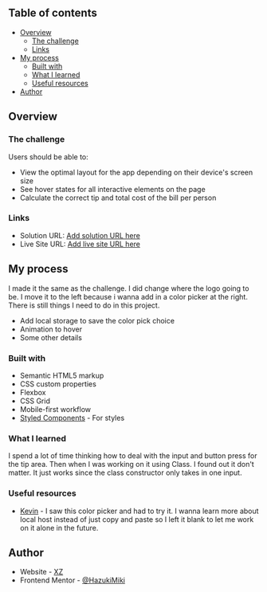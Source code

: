 ## Table of contents

- [Overview](#overview)
  - [The challenge](#the-challenge)
  - [Links](#links)
- [My process](#my-process)
  - [Built with](#built-with)
  - [What I learned](#what-i-learned)
  - [Useful resources](#useful-resources)
- [Author](#author)

## Overview


### The challenge

Users should be able to:

- View the optimal layout for the app depending on their device's screen size
- See hover states for all interactive elements on the page
- Calculate the correct tip and total cost of the bill per person

### Links

- Solution URL: [Add solution URL here](https://github.com/000xzhou/Tip-calculator-app)
- Live Site URL: [Add live site URL here](https://000xzhou.github.io/Tip-calculator-app/)

## My process

I made it the same as the challenge. I did change where the logo going to be. I move it to the left because i wanna add in a color picker at the right. 
There is still things I need to do in this project.
- Add local storage to save the color pick choice
- Animation to hover
- Some other details

### Built with

- Semantic HTML5 markup
- CSS custom properties
- Flexbox
- CSS Grid
- Mobile-first workflow
- [Styled Components](https://styled-components.com/) - For styles


### What I learned

I spend a lot of time thinking how to deal with the input and button press for the tip area. Then when I was working on it using Class. I found out it don't matter. It just works since the class constructor only takes in one input.

### Useful resources

- [Kevin](https://youtu.be/fyuao3G-2qg) - I saw this color picker and had to try it. I wanna learn more about local host instead of just copy and paste so I left it blank to let me work on it alone in the future.

## Author

- Website - [XZ](https://github.com/000xzhou)
- Frontend Mentor - [@HazukiMiki](https://www.frontendmentor.io/profile/HazukiMiki)

